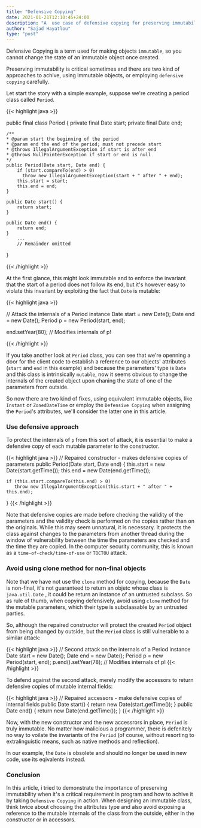 ```yaml
---
title: "Defensive Copying"
date: 2021-01-21T12:10:45+24:00
description: "A  use case of defensive copying for preserving immutability"
author: "Sajad Hayatlou"
type: "post"
---
```


Defensive Copying is a term used for making objects `immutable`, so you cannot change the state of an immutable object once created.

Preserving immutability is critical sometimes and there are two kind of approaches to achive, using immutable objects, or employing `defensive copying` carefully.

Let start the story with a simple example, suppose we're creating a period class called `Period`.

{{< highlight java >}}

public final class Period {
	private final Date start;
	private final Date end;

	/**
	* @param start the beginning of the period
	* @param end the end of the period; must not precede start
	* @throws IllegalArgumentException if start is after end
	* @throws NullPointerException if start or end is null
	*/
	public Period(Date start, Date end) {
		if (start.compareTo(end) > 0)
		  throw new IllegalArgumentException(start + " after " + end);
		this.start = start;
		this.end = end;
	}

	public Date start() {
		return start;
	}

	public Date end() {
		return end;
	}
		...
		// Remainder omitted
}

{{< /highlight >}}



At the first glance, this might look immutable and to enforce the invariant that the start of a period does not follow its end, but it's however easy to violate this invariant by exploiting the fact that `Date` is mutable:

{{< highlight java >}}

// Attack the internals of a Period instance
Date start = new Date();
Date end = new Date();
Period p = new Period(start, end);

end.setYear(80); // Modifies internals of p!


{{< /highlight >}}

If you take another look at `Period` class, you can see that we're openning a door for the client code to establish a reference to our objects' attributes (`start` and `end` in this example) and because the parameters' type is `Date` and this class is intrinsically `mutable`, now it seems obvious to change the internals of the created object upon chaning the state of one of the parameters from outside.

So now there are two kind of fixes, using equivalent immutable objects, like `Instant` or `ZonedDateTime` or employ the `Defensive Copying` when assigning the `Period`'s attributes, we'll consider the latter one in this article.

### Use defensive approach
To protect the internals of `p` from this sort of attack, it is essential to make a defensive copy of each mutable parameter to the constructor.

{{< highlight java >}}
// Repaired constructor - makes defensive copies of parameters
public Period(Date start, Date end) {
	this.start = new Date(start.getTime());
	this.end = new Date(end.getTime());

	if (this.start.compareTo(this.end) > 0) 
	   throw new IllegalArgumentException(this.start + " after " + this.end);
}
{{< /highlight >}}


Note that defensive copies are made before checking the validity of the parameters and the validity check is performed on the copies rather than on the originals.
While this may seem unnatural, it is necessary. It protects the class against changes to the parameters from another thread during the window of vulnerability between the time the parameters are checked and the time they are copied. In the computer security community, this is known as a `time-of-check/time-of-use` or `TOCTOU` attack.

### Avoid using clone method for non-final objects

Note that we have not use the `clone` method for copying, because the `Date` is non-final, it's not guaranteed to return an objetc whose class is `java.util.Date` , it could be return an instance of an untrusted subclass. So as rule of thumb, when copying defensively, avoid using `clone` method for the mutable parameters, which their type is subclaasable by an untrusted parties.

So, although the repaired constructor will protect the created `Period` object from being changed by outside, but the `Period` class is still vulnerable to a similar attack:

{{< highlight java >}}
// Second attack on the internals of a Period instance
Date start = new Date();
Date end = new Date();
Period p = new Period(start, end);
p.end().setYear(78); // Modifies internals of p!
{{< /highlight >}}

To defend against the second attack, merely modify the accessors to return defensive copies of mutable internal fields:

{{< highlight java >}}
// Repaired accessors - make defensive copies of internal fields
public Date start() {
	return new Date(start.getTime());
}
public Date end() {
	return new Date(end.getTime());
}
{{< /highlight >}}

Now, with the new constructor and the new accessrors in place, `Period` is truly immutable. No matter how malicious a programmer, there is defenitely no way to voilate the invariants of the `Period` (of course, without resorting to extralinguistic means, such as native methods and reflection).

In our example, the `Date` is obsolete and should no longer be used in new code, use its eqivalents instead.


### Conclusion

In this article, i tried to demonstrate the importance of preserving immutability when it's a critical requirement in program and how to achive it by taking `Defensive Copying` in action. When designing an immutable class, think twice about choosing the attributes type and also avoid exposing a reference to the mutable internals of the class from the outside, either in the constructor or in accessors.

